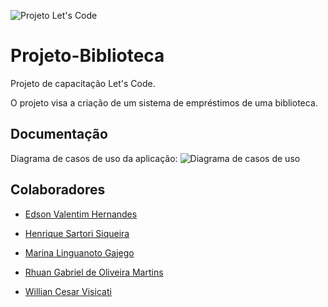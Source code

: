 ![Projeto Let's Code](https://user-images.githubusercontent.com/74109343/162641401-a1e5764f-483b-474e-a453-e9ebf7b034e9.jpg)
# Projeto-Biblioteca
Projeto de capacitação Let's Code.

O projeto visa a criação de um sistema de empréstimos de uma biblioteca.
<!--
## Como executar
-->
## Documentação
Diagrama de casos de uso da aplicação:
![Diagrama de casos de uso](Projeto%20Let's%20Code.jpg)

<!--
DER do banco de dados:
![DER]()
-->

## Colaboradores
* [Edson Valentim Hernandes](https://github.com/edsonhernandes)

* [Henrique Sartori Siqueira](https://github.com/h-ssiqueira)

* [Marina Linguanoto Gajego](https://github.com/Marina-Gajego)

* [Rhuan Gabriel de Oliveira Martins](https://github.com/RhuanGabriel1)

* [Willian Cesar Visicati](https://github.com/Willvizi)
